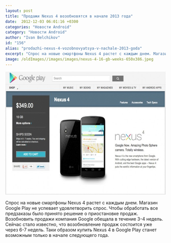 ```yaml
---
layout: post
title: "Продажи Nexus 4 возобновятся в начале 2013 года"
date:  2012-12-03 06:01:16 +0300
categories: "Новости Android"
category: "Новости Android"
author: "Ivan Belchikov"
id: "156"
alias: "prodazhi-nexus-4-vozobnovyatsya-v-nachale-2013-goda"
excerpt: "Спрос на новые смартфоны Nexus 4 растет с каждым днем. Магазин Google Play не успевает удовлетворить спрос. Чтобы обработать все предзаказы было принято решение о приостановке продаж. Возобновить продажи компания Google обещала в течение 3-4 недель. Сейчас стало известно, что возобновление продаж состоится уже через 6-7 недель. Таки образом купить Nexus 4 в Google Play станет возможным только в начале следующего года. "
image: /oldImages//images/images/nexus-4-16-gb-weeks-650x386.jpeg
---
```

<img  src="/oldImages/images/images/nexus-4-16-gb-weeks-650x386.jpeg" border="0" alt="" title="nexus 4 16 ГБ недель" width="650" height="386" >

Спрос на новые смартфоны Nexus 4 растет с каждым днем. Магазин Google Play не успевает удовлетворить спрос. Чтобы обработать все предзаказы было принято решение о приостановке продаж. Возобновить продажи компания Google обещала в течение 3-4 недель. Сейчас стало известно, что возобновление продаж состоится уже через 6-7 недель. Таки образом купить Nexus 4 в Google Play станет возможным только в начале следующего года.

 
